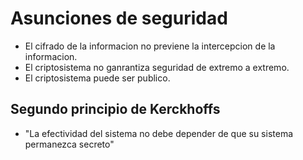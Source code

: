 # Asunciones de seguridad

- El cifrado de la informacion no previene la intercepcion de la informacion.
- El criptosistema no ganrantiza seguridad de extremo a extremo.
- El criptosistema puede ser publico.

## Segundo principio de Kerckhoffs

- "La efectividad del sistema no debe depender de que su sistema permanezca secreto"
